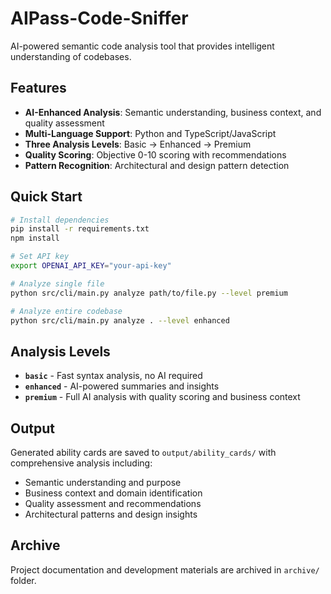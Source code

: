 # AIPass-Code-Sniffer

AI-powered semantic code analysis tool that provides intelligent understanding of codebases.

## Features

- **AI-Enhanced Analysis**: Semantic understanding, business context, and quality assessment
- **Multi-Language Support**: Python and TypeScript/JavaScript
- **Three Analysis Levels**: Basic → Enhanced → Premium
- **Quality Scoring**: Objective 0-10 scoring with recommendations
- **Pattern Recognition**: Architectural and design pattern detection

## Quick Start

```bash
# Install dependencies
pip install -r requirements.txt
npm install

# Set API key
export OPENAI_API_KEY="your-api-key"

# Analyze single file
python src/cli/main.py analyze path/to/file.py --level premium

# Analyze entire codebase
python src/cli/main.py analyze . --level enhanced
```

## Analysis Levels

- **`basic`** - Fast syntax analysis, no AI required
- **`enhanced`** - AI-powered summaries and insights  
- **`premium`** - Full AI analysis with quality scoring and business context

## Output

Generated ability cards are saved to `output/ability_cards/` with comprehensive analysis including:
- Semantic understanding and purpose
- Business context and domain identification
- Quality assessment and recommendations
- Architectural patterns and design insights

## Archive

Project documentation and development materials are archived in `archive/` folder.
